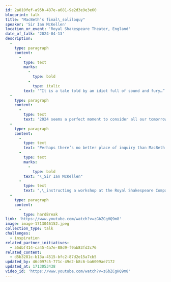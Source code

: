 ```yaml
---
id: 2a810fef-a95b-487e-a681-9e2d3e9e3e60
blueprint: talk
title: "MacBeth’s final\_soliloquy"
speaker: 'Sir Ian McKellen'
location_or_event: 'Royal Shakespeare Theater, England'
date_of_talk: '2024-04-13'
description:
  -
    type: paragraph
    content:
      -
        type: text
        marks:
          -
            type: bold
          -
            type: italic
        text: '“It is a tale told by an idiot full of sound and fury…”'
  -
    type: paragraph
    content:
      -
        type: text
        text: '2024 seems a perfect moment to consider all our tomorrows…'
  -
    type: paragraph
    content:
      -
        type: text
        text: "Perhaps there’s no better place of inquiry than MacBeth’s final\_soliloquy, no more eloquent an agent than"
      -
        type: text
        marks:
          -
            type: bold
        text: "\_Sir Ian McKellen"
      -
        type: text
        text: ",\_instructing a workshop at the Royal Shakespeare Company in\_1979.\_"
  -
    type: paragraph
    content:
      -
        type: hardBreak
link: 'https://www.youtube.com/watch?v=zGbZCgHQ9m8'
image: image-1713046152.jpeg
collection_type: talk
challenges:
  - inspiration
related_partner_initiatives:
  - 55dbf414-ca45-4a7e-88d9-f9ab83fd2c76
related_content:
  - d5b3281c-b13a-4515-bfc2-87d2e15a7cb5
updated_by: 46c097c5-771c-49e2-b8c6-ba6009ae7172
updated_at: 1713053438
video_id: 'https://www.youtube.com/watch?v=zGbZCgHQ9m8'
---
```

